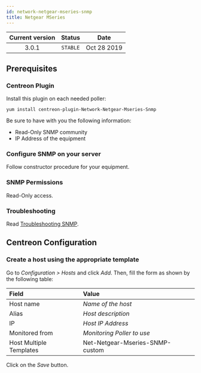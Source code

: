 ```yaml
---
id: network-netgear-mseries-snmp
title: Netgear MSeries
---
```


| Current version | Status | Date |
| :-: | :-: | :-: |
| 3.0.1 | `STABLE` | Oct 28 2019 |

## Prerequisites

### Centreon Plugin

Install this plugin on each needed poller:

``` shell
yum install centreon-plugin-Network-Netgear-Mseries-Snmp
```

Be sure to have with you the following information:

  - Read-Only SNMP community
  - IP Address of the equipment

### Configure SNMP on your server

Follow constructor procedure for your equipment.

### SNMP Permissions

Read-Only access.

### Troubleshooting

Read [Troubleshooting SNMP](http://documentation.centreon.com/docs/centreon-plugins/en/latest/user/guide.html#snmp).

## Centreon Configuration

### Create a host using the appropriate template

Go to *Configuration \> Hosts* and click *Add*. Then, fill the form as shown by the following table:

| Field                   | Value                           |
| :---------------------- | :------------------------------ |
| Host name               | *Name of the host*              |
| Alias                   | *Host description*              |
| IP                      | *Host IP Address*               |
| Monitored from          | *Monitoring Poller to use*      |
| Host Multiple Templates | Net-Netgear-Mseries-SNMP-custom |

Click on the *Save* button.


